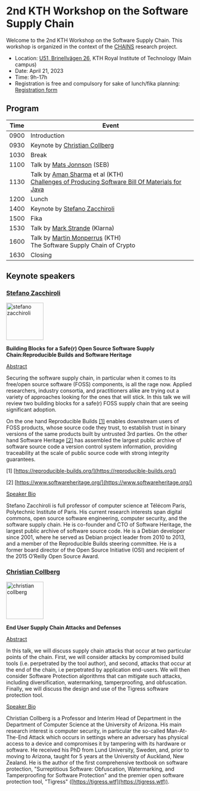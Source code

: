 # 2nd KTH Workshop on the Software Supply Chain

Welcome to the 2nd KTH Workshop on the Software Supply Chain. This workshop is organized in the context of the [CHAINS](https://chains.proj.kth.se/) research project.


* Location: [U51, Brinellvägen 26](https://www.kth.se/places/room/id/d7857e8e-4729-481f-8aba-9f2c167d1937?l=en), KTH Royal Institute of Technology (Main campus)
* Date: April 21, 2023  
* Time: 9h-17h  
* Registration is free and compulsory for sake of lunch/fika planning: [Registration form](https://www.kth.se/form/641b0b4cba29878959f79037)

## Program

<table class="tg">
<thead>
  <tr>
    <th class="tg-c3ow">Time</th>
    <th class="tg-c3ow">Event</th>
  </tr>
</thead>
<tbody>
  <tr>
    <td class="tg-c3ow">0900</td>
    <td class="tg-c3ow">Introduction</td>
  </tr>
  <tr>
    <td class="tg-c3ow">0930</td>
    <td class="tg-c3ow">Keynote by <a href="http://collberg.cs.arizona.edu/">Christian Collberg</a></td>
  </tr>
  <tr>
    <td class="tg-c3ow">1030</td>
    <td class="tg-c3ow">Break</td>
  </tr>
  <tr>
    <td class="tg-c3ow">1100</td>
    <td class="tg-c3ow">Talk by <a href="https://www.linkedin.com/in/matsolajonsson/">Mats Jonnson</a> (SEB)</td>
  </tr>
  <tr>
    <td class="tg-c3ow">1130</td>
    <td class="tg-c3ow">
      Talk by <a href="https://www.kth.se/profile/amansha">Aman Sharma</a> et al (KTH)
        <br>
        <a href="https://arxiv.org/abs/2303.11102">Challenges of Producing Software Bill Of Materials for Java</a>
    </td>
  </tr>
  <tr>
    <td class="tg-c3ow">1200</td>
    <td class="tg-c3ow">Lunch</td>
  </tr>
  <tr>
    <td class="tg-c3ow">1400</td>
    <td class="tg-c3ow">Keynote by <a href="https://upsilon.cc/~zack/">Stefano Zacchiroli</a></td>
  </tr>
  <tr>
    <td class="tg-c3ow">1500</td>
    <td class="tg-c3ow">Fika</td>
  </tr>
  <tr>
    <td class="tg-c3ow">1530</td>
    <td class="tg-c3ow">Talk by <a href="https://www.linkedin.com/in/markstrande/">Mark Strande</a> (Klarna)</td>
  </tr>
  <tr>
    <td class="tg-c3ow">1600</td>
    <td class="tg-c3ow">
      Talk by <a href="https://www.monperrus.net/martin/">Martin Monperrus</a>  (KTH)
        <br />
        The Software Supply Chain of Crypto
    </td>
  </tr>
  <tr>
    <td class="tg-c3ow">1630</td>
    <td class="tg-c3ow">Closing</td>
  </tr>
</tbody>
</table>

## Keynote speakers

### [Stefano Zacchiroli](https://upsilon.cc/~zack/)

<img src="workshop_2_assets/stefano_zacchiroli.jpg" alt="stefano zacchiroli" width=100px />

**Building Blocks for a Safe(r) Open Source Software Supply Chain:Reproducible Builds and Software Heritage**

<ins>Abstract</ins>

Securing the software supply chain, in particular when it comes to its
free/open source software (FOSS) components, is all the rage now.
Applied researchers, industry consortia, and practitioners alike are
trying out a variety of approaches looking for the ones that will
stick. In this talk we will review two building blocks for a safe(r)
FOSS supply chain that are seeing significant adoption.

On the one hand Reproducible Builds [\[1\]](https://reproducible-builds.org/) enables
downstream users of FOSS products, whose source code they trust, to establish trust in
binary versions of the same products built by untrusted 3rd parties.
On the other hand Software Heritage [\[2\]](https://www.softwareheritage.org/) has
assembled the largest public archive of software source code a version control system
information, providing traceability at the scale of public source code
with strong integrity guarantees.

[1] [https://reproducible-builds.org/](https://reproducible-builds.org/)

[2] [https://www.softwareheritage.org/](https://www.softwareheritage.org/)

<ins>Speaker Bio</ins>

Stefano Zacchiroli is full professor of computer science at Télécom
Paris, Polytechnic Institute of Paris. His current research interests
span digital commons, open source software engineering, computer
security, and the software supply chain. He is co-founder and CTO of
Software Heritage, the largest public archive of software source code.
He is a Debian developer since 2001, where he served as Debian project
leader from 2010 to 2013, and a member of the Reproducible Builds
steering committee. He is a former board director of the Open Source
Initiative (OSI) and recipient of the 2015 O’Reilly Open Source Award.

### [Christian Collberg](http://collberg.cs.arizona.edu/)

<img src="workshop_2_assets/christian_collberg.jpg" alt="christian collberg" width=100px />

**End User Supply Chain Attacks and Defenses**

<ins>Abstract</ins>

In this talk, we will discuss supply chain attacks that occur at two particular points of the chain. First, we will consider attacks by compromised build tools (i.e. perpetrated by the tool author), and second, attacks that occur at the end of the chain, i.e perpetrated by application end-users. We will then consider Software Protection algorithms that can mitigate such attacks, including diversification, watermarking, tamperproofing, and obfuscation. Finally, we will discuss the design and use of the Tigress software protection tool.

<ins>Speaker Bio</ins>

Christian Collberg is a Professor and Interim Head of Department in the Department of Computer Science at the University of Arizona. His main research interest is computer security, in particular the so-called Man-At-The-End Attack which occurs in settings where an adversary has physical access to a device and compromises it by tampering with its hardware or software. He received his PhD from Lund University, Sweden, and, prior to moving to Arizona, taught for 5 years at the University of Auckland, New Zealand. He is the author of the first comprehensive textbook on software protection, "Surreptitious Software: Obfuscation, Watermarking, and Tamperproofing for Software Protection" and the premier open software protection tool, "Tigress" ([https://tigress.wtf](https://tigress.wtf)).
